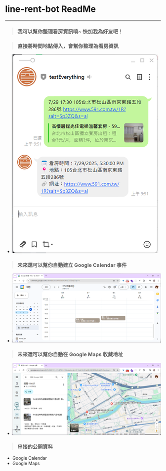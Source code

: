 # line-rent-bot ReadMe

---

> ### 我可以幫你整理看房資訊唷~ 快加我為好友吧！

> ### 直接將時間地點傳入，會幫你整理為看房資訊

- ![](./images/readme/rent-msg.png)

> ### 未來還可以幫你自動建立 Google Calendar 事件

- ![](./images/readme/sample-google-calendar.png)

> ### 未來還可以幫你自動在 Google Maps 收藏地址

- ![](./images/readme/sample-google-maps.png)

> ### 串接的公開資料

- Google Calendar
- Google Maps
